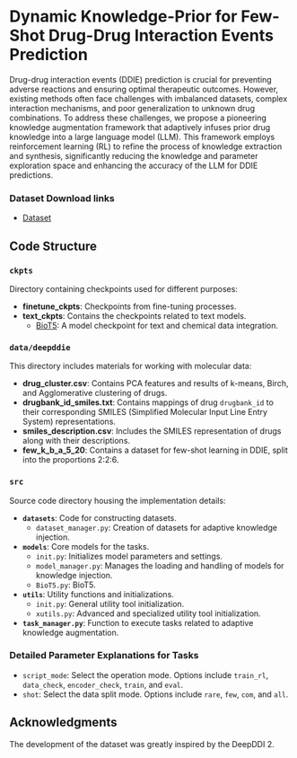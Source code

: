 # Dynamic Knowledge-Prior for Few-Shot Drug-Drug Interaction Events Prediction

Drug-drug interaction events (DDIE) prediction is crucial for preventing adverse reactions and ensuring optimal therapeutic outcomes. However, existing methods often face challenges with imbalanced datasets, complex interaction mechanisms, and poor generalization to unknown drug combinations. To address these challenges, we propose a pioneering knowledge augmentation framework that adaptively infuses prior drug knowledge into a large language model (LLM). This framework employs reinforcement learning (RL) to refine the process of knowledge extraction and synthesis, significantly reducing the knowledge and parameter exploration space and enhancing the accuracy of the LLM for DDIE predictions.

### Dataset Download links
- [Dataset](https://huggingface.co/datasets/liupf/KAR4DDI)

## Code Structure

### `ckpts`
Directory containing checkpoints used for different purposes:
- **finetune_ckpts**: Checkpoints from fine-tuning processes.
- **text_ckpts**: Contains the checkpoints related to text models.
    - [BioT5](https://huggingface.co/QizhiPei/biot5-base): A model checkpoint for text and chemical data integration.

### `data/deepddie`
This directory includes materials for working with molecular data:
- **drug_cluster.csv**: Contains PCA features and results of k-means, Birch, and Agglomerative clustering of drugs.
- **drugbank_id_smiles.txt**: Contains mappings of drug `drugbank_id` to their corresponding SMILES (Simplified Molecular Input Line Entry System) representations.
- **smiles_description.csv**: Includes the SMILES representation of drugs along with their descriptions.
- **few_k_b_a_5_20**: Contains a dataset for few-shot learning in DDIE, split into the proportions 2:2:6.

### `src`
Source code directory housing the implementation details:
- **`datasets`**: Code for constructing datasets.
    - `dataset_manager.py`: Creation of datasets for adaptive knowledge injection.
- **`models`**: Core models for the tasks.
    - `init.py`: Initializes model parameters and settings.
    - `model_manager.py`: Manages the loading and handling of models for knowledge injection.
    - `BioT5.py`: BioT5.
- **`utils`**: Utility functions and initializations.
    - `init.py`: General utility tool initialization.
    - `xutils.py`: Advanced and specialized utility tool initialization.
- **`task_manager.py`**: Function to execute tasks related to adaptive knowledge augmentation.

### Detailed Parameter Explanations for Tasks
- `script_mode`: Select the operation mode. Options include `train_rl`, `data_check`, `encoder_check`, `train`, and `eval`.
- `shot`: Select the data split mode. Options include `rare`, `few`, `com`, and `all`.

## Acknowledgments

The development of the dataset was greatly inspired by the DeepDDI 2.
